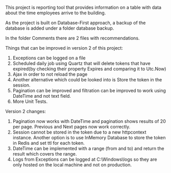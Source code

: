 This project is  reporting tool that provides information on a table with data about the time employees arrive to the building.

As the project is built on Database-First approach, a backup of the database is added under a folder database backup.

In the folder Comments there are 2 files with recommendations.

Things that can be improved in version 2 of this project:
1. Exceptions can be logged on a file
2. Scheduled daily job using Quartz that will delete tokens that have expired(by checking their property Expires and comparing it to Utc.Now)
3. Ajax in order to not reload the page
4. Another alternative which could be looked into is Store the token in the session.
5. Pagination can be improved and filtration can be improved to work using DateTime and not text field.
6. More Unit Tests.

Version 2 changes:
1. Pagination now works with DateTime and pagination shows results of 20 per page. Previous and Next pages now work correctly.
2. Session cannot be stored in the token due to a new httpcontext instance. Another option is to use InMemory Database to store the token in Redis and set ttl for each token.
3. DateTime can be implemented with a range (from and to) and return the result which covers the range.
4. Logs from Exceptions can be logged at C:\Windows\logs so they are only hosted on the local machine and not on production.
